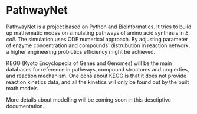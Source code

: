 # PathwayNet

PathwayNet is a project based on Python and Bioinformatics. It tries to build up mathematic modes on simulating pathways of amino acid synthesis in *E. coli*. The simulation uses ODE numerical approach. By adjusting parameter of enzyme concentration and compounds' distrubution in reaction network, a higher engineering probiotics efficiency might be achieved. 

KEGG (Kyoto Encyclopedia of Genes and Genomes) will be the main databases for reference in pathways, compound structures and properties, and reaction mechanism. One cons about KEGG is that it does not provide reaction kinetics data, and all the kinetics will only be found out by the built math models. 

More details about modelling will be coming soon in this desctiptive documentation. 
